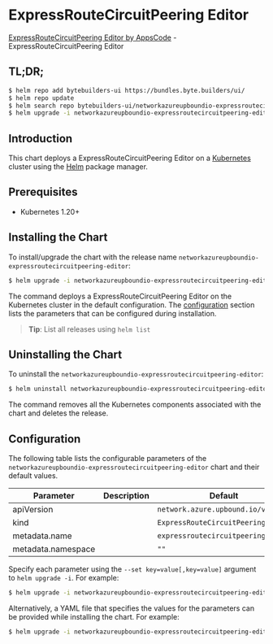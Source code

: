 # ExpressRouteCircuitPeering Editor

[ExpressRouteCircuitPeering Editor by AppsCode](https://byte.builders) - ExpressRouteCircuitPeering Editor

## TL;DR;

```bash
$ helm repo add bytebuilders-ui https://bundles.byte.builders/ui/
$ helm repo update
$ helm search repo bytebuilders-ui/networkazureupboundio-expressroutecircuitpeering-editor --version=v0.4.18
$ helm upgrade -i networkazureupboundio-expressroutecircuitpeering-editor bytebuilders-ui/networkazureupboundio-expressroutecircuitpeering-editor -n default --create-namespace --version=v0.4.18
```

## Introduction

This chart deploys a ExpressRouteCircuitPeering Editor on a [Kubernetes](http://kubernetes.io) cluster using the [Helm](https://helm.sh) package manager.

## Prerequisites

- Kubernetes 1.20+

## Installing the Chart

To install/upgrade the chart with the release name `networkazureupboundio-expressroutecircuitpeering-editor`:

```bash
$ helm upgrade -i networkazureupboundio-expressroutecircuitpeering-editor bytebuilders-ui/networkazureupboundio-expressroutecircuitpeering-editor -n default --create-namespace --version=v0.4.18
```

The command deploys a ExpressRouteCircuitPeering Editor on the Kubernetes cluster in the default configuration. The [configuration](#configuration) section lists the parameters that can be configured during installation.

> **Tip**: List all releases using `helm list`

## Uninstalling the Chart

To uninstall the `networkazureupboundio-expressroutecircuitpeering-editor`:

```bash
$ helm uninstall networkazureupboundio-expressroutecircuitpeering-editor -n default
```

The command removes all the Kubernetes components associated with the chart and deletes the release.

## Configuration

The following table lists the configurable parameters of the `networkazureupboundio-expressroutecircuitpeering-editor` chart and their default values.

|     Parameter      | Description |                    Default                    |
|--------------------|-------------|-----------------------------------------------|
| apiVersion         |             | <code>network.azure.upbound.io/v1beta1</code> |
| kind               |             | <code>ExpressRouteCircuitPeering</code>       |
| metadata.name      |             | <code>expressroutecircuitpeering</code>       |
| metadata.namespace |             | <code>""</code>                               |


Specify each parameter using the `--set key=value[,key=value]` argument to `helm upgrade -i`. For example:

```bash
$ helm upgrade -i networkazureupboundio-expressroutecircuitpeering-editor bytebuilders-ui/networkazureupboundio-expressroutecircuitpeering-editor -n default --create-namespace --version=v0.4.18 --set apiVersion=network.azure.upbound.io/v1beta1
```

Alternatively, a YAML file that specifies the values for the parameters can be provided while
installing the chart. For example:

```bash
$ helm upgrade -i networkazureupboundio-expressroutecircuitpeering-editor bytebuilders-ui/networkazureupboundio-expressroutecircuitpeering-editor -n default --create-namespace --version=v0.4.18 --values values.yaml
```

